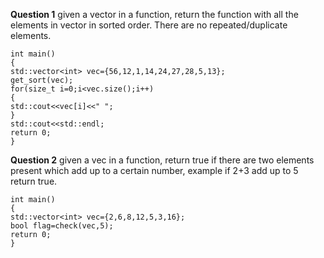 **Question 1** given a vector<int> in a function, return the function with all the elements in vector<int> in sorted order. There are no repeated/duplicate elements.
```
int main()
{
std::vector<int> vec={56,12,1,14,24,27,28,5,13};
get_sort(vec);
for(size_t i=0;i<vec.size();i++)
{
std::cout<<vec[i]<<" ";
}
std::cout<<std::endl;
return 0;
}
```
**Question 2** given a vec<int> in a function, return true if there are two elements present which add up to a certain number, example if 2+3 add up to 5 return true.
```
int main()
{
std::vector<int> vec={2,6,8,12,5,3,16};
bool flag=check(vec,5);
return 0;
}
```

